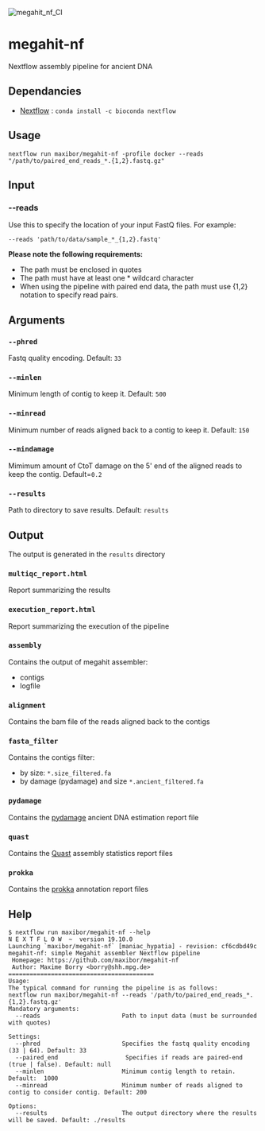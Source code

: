 ![megahit_nf_CI](https://github.com/maxibor/megahit-nf/workflows/megahit_nf_CI/badge.svg)

# megahit-nf

Nextflow assembly pipeline for ancient DNA

## Dependancies

- [Nextflow](https://www.nextflow.io/) : `conda install -c bioconda nextflow`

## Usage

```
nextflow run maxibor/megahit-nf -profile docker --reads "/path/to/paired_end_reads_*.{1,2}.fastq.gz"
```

## Input

### --reads

Use this to specify the location of your input FastQ files. For example:

`--reads 'path/to/data/sample_*_{1,2}.fastq'`

**Please note the following requirements:**

- The path must be enclosed in quotes
- The path must have at least one * wildcard character
- When using the pipeline with paired end data, the path must use {1,2} notation to specify read pairs.

## Arguments

### `--phred`

Fastq quality encoding. Default: `33`

### `--minlen`

Minimum length of contig to keep it. Default: `500`

### `--minread`

Minimum number of reads aligned back to a contig to keep it. Default: `150`

### `--mindamage`

 Mimimum amount of CtoT damage on the 5' end of the aligned reads to keep the contig. Default=`0.2`

### `--results`

Path to directory to save results. Default: `results`

## Output

The output is generated in the `results` directory

### `multiqc_report.html`

Report summarizing the results

### `execution_report.html`

Report summarizing the execution of the pipeline

### `assembly`

Contains the output of megahit assembler:

- contigs
- logfile

### `alignment`

Contains the bam file of the reads aligned back to the contigs

### `fasta_filter`

Contains the contigs filter:

- by size: `*.size_filtered.fa`
- by damage (pydamage) and size `*.ancient_filtered.fa`

### `pydamage`

Contains the [pydamage](https://github.com/maxibor/pydamage) ancient DNA estimation report file

### `quast`

Contains the [Quast](https://github.com/ablab/quast) assembly statistics report files

### `prokka`

Contains the [prokka](https://github.com/tseemann/prokka) annotation report files


## Help

```
$ nextflow run maxibor/megahit-nf --help
N E X T F L O W  ~  version 19.10.0
Launching `maxibor/megahit-nf` [maniac_hypatia] - revision: cf6cdbd49c
megahit-nf: simple Megahit assembler Nextflow pipeline
 Homepage: https://github.com/maxibor/megahit-nf
 Author: Maxime Borry <borry@shh.mpg.de>
=========================================
Usage:
The typical command for running the pipeline is as follows:
nextflow run maxibor/megahit-nf --reads '/path/to/paired_end_reads_*.{1,2}.fastq.gz'
Mandatory arguments:
  --reads                       Path to input data (must be surrounded with quotes)

Settings:
  --phred                       Specifies the fastq quality encoding (33 | 64). Default: 33
  --paired_end                   Specifies if reads are paired-end (true | false). Default: null
  --minlen                      Minimum contig length to retain. Default:  1000
  --minread                     Minimum number of reads aligned to contig to consider contig. Default: 200

Options:
  --results                     The output directory where the results will be saved. Default: ./results
```
